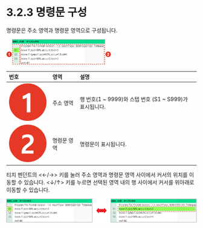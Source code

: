# 3.2.3 명령문 구성

명령문은 주소 영역과 명령문 영역으로 구성됩니다.

![&#xADF8;&#xB9BC; 29 &#xBA85;&#xB839;&#xBB38;&#xC758; &#xAD6C;&#xC131; &#xC601;&#xC5ED;](../../.gitbook/assets/image%20%28106%29.png)

| 번호 | 영역 | 설명 |
| :--- | :--- | :--- |
| ![](../../.gitbook/assets/c1.png) | 주소 영역 | 행 번호\(1 ~ 9999\)와 스텝 번호 \(S1 ~ S999\)가 표시됩니다. |
| ![](../../.gitbook/assets/c2.png) | 명령문 영역 | 명령문이 표시됩니다. |

티치 펜던트의 &lt;←/→&gt; 키를 눌러 주소 영역과 명령문 영역 사이에서 커서의 위치를 이동할 수 있습니다. &lt;↓/↑&gt; 키를 누르면 선택된 영역 내의 행 사이에서 커서를 위아래로 이동할 수 있습니다.

![&#xADF8;&#xB9BC; 30 &#xC601;&#xC5ED; &#xAC04; &#xCEE4;&#xC11C; &#xC774;&#xB3D9;\(&#xC88C;: &#xC8FC;&#xC18C; &#xC601;&#xC5ED;, &#xC6B0;: &#xBA85;&#xB839;&#xBB38; &#xC601;&#xC5ED;\)](../../.gitbook/assets/image%20%2886%29.png)

